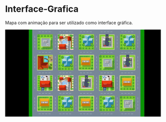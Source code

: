 # Interface-Grafica
Mapa com animação para ser utilizado como interface gráfica.


![](https://github.com/FelipeFFerreira/Interface-Grafica/blob/master/imagens/GifApresentacao.gif "")
